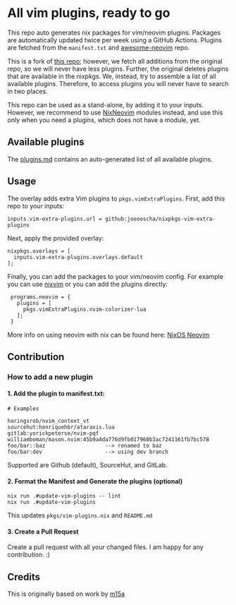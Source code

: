 # All vim plugins, ready to go

This repo auto generates nix packages for vim/neovim plugins.
Packages are automatically updated twice per week using a GitHub Actions.
Plugins are fetched from the `manifest.txt` and [awesome-neovim][0] repo.

This is a fork of [this repo](https://github.com/m15a/nixpkgs-vim-extra-plugins); however, we fetch all additions from the original repo, so we will never have less plugins.
Further, the original deletes plugins that are available in the nixpkgs. We, instead, try to assemble a list of all available plugins.
Therefore, to access plugins you will never have to search in two places.

This repo can be used as a stand-alone, by adding it to your inputs.
However, we recommend to use [NixNeovim](https://github.com/NixNeovim/NixNeovim) modules instead, and use this only when you need a plugins, which does not have a module, yet.

## Available plugins

The [plugins.md](plugins.md) contains an auto-generated list of all available plugins.

## Usage

The overlay adds extra Vim plugins to `pkgs.vimExtraPlugins`.
First, add this repo to your inputs:

```
inputs.vim-extra-plugins.url = github:jooooscha/nixpkgs-vim-extra-plugins
```

Next, apply the provided overlay:

```
nixpkgs.overlays = [
  inputs.vim-extra-plugins.overlays.default
];

```

Finally, you can add the packages to your vim/neovim config. For example you can use [nixvim](https://github.com/jooooscha/nixvim) or you can add the plugins directly:

```
 programs.neovim = {
   plugins = [
     pkgs.vimExtraPlugins.nvim-colorizer-lua
   ];
 }
```

More info on using neovim with nix can be found here: [NixOS Neovim](https://nixos.wiki/wiki/Neovim)

[0]: https://github.com/rockerBOO/awesome-neovim
[1]: https://nixos.org/manual/nix/stable/release-notes/rl-2.4.html?highlight=builtins.getFlake#other-features
[2]: https://nur.nix-community.org/
[3]: https://nur.nix-community.org/repos/m15a/


## Contribution

### How to add a new plugin

#### 1. Add the plugin to manifest.txt:

```
# Examples

haringsrob/nvim_context_vt
sourcehut:henriquehbr/ataraxis.lua
gitlab:yorickpeterse/nvim-pqf
williamboman/mason.nvim:45b9a4da776d9fb017960b3ac7241161fb7bc578 
foo/bar::baz                   --> renamed to baz
foo/bar:dev                    --> using dev branch
```

Supported are Github (default), SourceHut, and GitLab.

#### 2. Format the Manifest and Generate the plugins (optional)

```
nix run .#update-vim-plugins -- lint
nix run .#update-vim-plugins
```

This updates `pkgs/vim-plugins.nix` and `README.md`

#### 3. Create a Pull Request

Create a pull request with all your changed files.
I am happy for any contribution. :)

## Credits

This is originally based on work by [m15a](https://github.com/m15a/nixpkgs-vim-extra-plugins)
